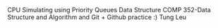 CPU Simulating using Priority Queues Data Structure
COMP 352-Data Structure and Algorithm
and Git + Github practice :)
Tung Leu 
